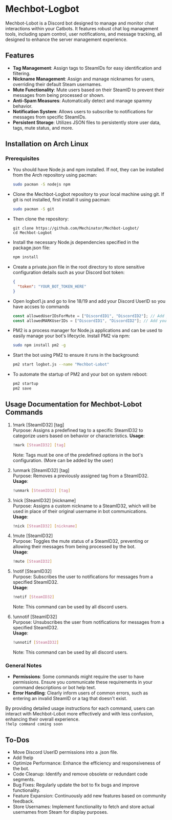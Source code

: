 # Mechbot-Logbot

Mechbot-Lobot is a Discord bot designed to manage and monitor chat interactions within your Catbots. It features robust chat log management tools, including spam control, user notifications, and message tracking, all designed to enhance the server management experience.

## Features

- **Tag Management**: Assign tags to SteamIDs for easy identification and filtering.
- **Nickname Management**: Assign and manage nicknames for users, overriding their default Steam usernames.
- **Mute Functionality**: Mute users based on their SteamID to prevent their messages from being processed or shown.
- **Anti-Spam Measures**: Automatically detect and manage spammy behavior.
- **Notification System**: Allows users to subscribe to notifications for messages from specific SteamIDs.
- **Persistent Storage**: Utilizes JSON files to persistently store user data, tags, mute status, and more.

## Installation on Arch Linux

### Prerequisites

- You should have Node.js and npm installed. If not, they can be installed from the Arch repository using pacman:
  ```bash
  sudo pacman -S nodejs npm

- Clone the Mechbot-Logbot repository to your local machine using git. If git is not installed, first install it using pacman:
  ```bash
  sudo pacman -S git

- Then clone the repository:
  ```
  git clone https://github.com/Mechinator/Mechbot-Logbot/
  cd Mechbot-Logbot
- Install the necessary Node.js dependencies specified in the package.json file:
  ```bash
  npm install

- Create a private.json file in the root directory to store sensitive configuration details such as your Discord bot token:
  ```json
  {
    "token": "YOUR_BOT_TOKEN_HERE"
  }
  ```
- Open logbot1.js and go to line 18/19 and add your Discord UserID so you have accses to commands
  ```javascript
  const allowedUserIDsForMute = ["DiscordID1", "DiscordID2"]; // Add your allowed Discord user IDs here to mute players
  const allowedMARKUserIDs = ["DiscordID1", "DiscordID2"]; // Add your allowed Discord user IDs here to mark/nick players
  ```
- PM2 is a process manager for Node.js applications and can be used to easily manage your bot's lifecycle. Install PM2 via npm:

  ```bash
  sudo npm install pm2 -g

- Start the bot using PM2 to ensure it runs in the background:

  ```bash
  pm2 start logbot.js --name "Mechbot-Lobot"

- To automate the startup of PM2 and your bot on system reboot:
  ```bash
  pm2 startup
  pm2 save
  
## Usage Documentation for Mechbot-Lobot Commands
1. !mark [SteamID32] [tag] <br>
Purpose: Assigns a predefined tag to a specific SteamID32 to categorize users based on behavior or characteristics.
**Usage**:
   ```bash
   !mark [SteamID32] [tag]
   ```
    Note: Tags must be one of the predefined options in the bot's configuration. (More can be added by the user)

2. !unmark [SteamID32] [tag] <br>
Purpose: Removes a previously assigned tag from a SteamID32. <br>
 **Usage**:
    ```bash
    !unmark [SteamID32] [tag]
    ```

3. !nick [SteamID32] [nickname] <br>
Purpose: Assigns a custom nickname to a SteamID32, which will be used in place of their original username in bot communications. <br>
**Usage**:
    ```bash
    !nick [SteamID32] [nickname]
    ```

4. !mute [SteamID32] <br>
Purpose: Toggles the mute status of a SteamID32, preventing or allowing their messages from being processed by the bot.  <br>
 **Usage**:
   ```bash
   !mute [SteamID32]
   ```

5. !notif [SteamID32] <br>
Purpose: Subscribes the user to notifications for messages from a specified SteamID32. <br>
**Usage**:
   ```bash
   !notif [SteamID32]
   ```
   Note: This command can be used by all discord users.

6. !unnotif [SteamID32] <br>
Purpose: Unsubscribes the user from notifications for messages from a specified SteamID32. <br>
**Usage**:
   ```bash
   !unnotif [SteamID32]
   ```
   Note: This command can be used by all discord users.

### General Notes

- **Permissions**: Some commands might require the user to have permissions. Ensure you communicate these requirements in your command descriptions or bot help text.
- **Error Handling**: Clearly inform users of common errors, such as entering an invalid SteamID or a tag that doesn't exist.

By providing detailed usage instructions for each command, users can interact with Mechbot-Lobot more effectively and with less confusion, enhancing their overall experience. <br>
`!help command coming soon`

## To-Dos
- Move Discord UserID permissions into a .json file.
- Add !help
- Optimize Performance: Enhance the efficiency and responsiveness of the bot.
- Code Cleanup: Identify and remove obsolete or redundant code segments.
- Bug Fixes: Regularly update the bot to fix bugs and improve functionality.
- Feature Expansion: Continuously add new features based on community feedback.
- Store Usernames: Implement functionality to fetch and store actual usernames from Steam for display purposes.

